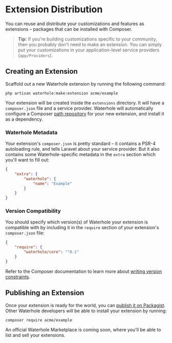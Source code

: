 # Extension Distribution

You can reuse and distribute your customizations and features as extensions – packages that can be installed with Composer.

> **Tip:** If you're building customizations specific to your community, then you probably don't need to make an extension. You can simply put your customizations in your application-level service providers (`app/Providers`).

## Creating an Extension

Scaffold out a new Waterhole extension by running the following command:

```
php artisan waterhole:make:extension acme/example
```

Your extension will be created inside the `extensions` directory. It will have a `composer.json` file and a service provider. Waterhole will automatically configure a Composer [path repository](https://getcomposer.org/doc/05-repositories.md#path) for your new extension, and install it as a dependency.

### Waterhole Metadata

Your extension's `composer.json` is pretty standard – it contains a PSR-4 autoloading rule, and tells Laravel about your service provider. But it also contains some Waterhole-specific metadata in the `extra` section which you'll want to fill out:

```json
{
    "extra": {
        "waterhole": {
            "name": "Example"
        }
    }
}
```

### Version Compatibility

You should specify which version(s) of Waterhole your extension is compatible with by including it in the `require` section of your extension's `composer.json` file:

```json
{
    "require": {
        "waterhole/core": "^0.1"
    }
}
```

Refer to the Composer documentation to learn more about [writing version constraints](https://getcomposer.org/doc/articles/versions.md#writing-version-constraints).

## Publishing an Extension

Once your extension is ready for the world, you can [publish it on Packagist](https://packagist.org). Other Waterhole developers will be able to install your extension by running:

```
composer require acme/example
```

An official Waterhole Marketplace is coming soon, where you'll be able to list and sell your extensions.
